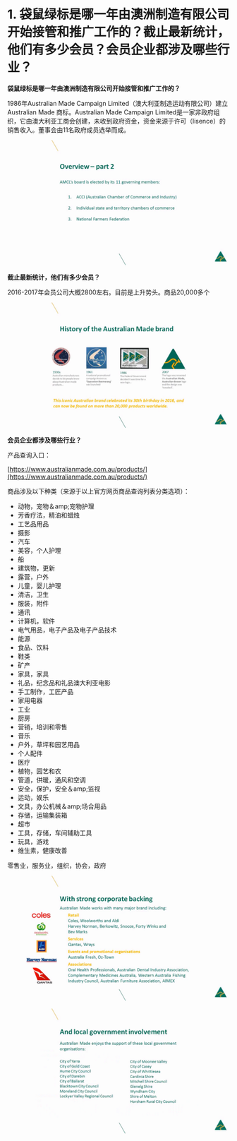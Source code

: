 # 1. 袋鼠绿标是哪一年由澳洲制造有限公司开始接管和推广工作的？截止最新统计，他们有多少会员？会员企业都涉及哪些行业？

**袋鼠绿标是哪一年由澳洲制造有限公司开始接管和推广工作的？**

1986年Australian Made Campaign Limited（澳大利亚制造运动有限公司）建立Australian Made 商标。Australian Made Campaign Limited是一家非政府组织，它由澳大利亚工商会创建，未收到政府资金，资金来源于许可（lisence）的销售收入。董事会由11名政府成员选举而成。

![alt text][logo0]

[logo0]: 澳大利亚made董事会的选举.png "Logo Title Text 2"

**截止最新统计，他们有多少会员？**

2016-2017年会员公司大概2800左右。目前是上升势头。商品20,000多个

![alt text][logo1]

[logo1]: 商品统计.png "Logo Title Text 2"

**会员企业都涉及哪些行业？**

产品查询入口：

[https://www.australianmade.com.au/products/](https://www.australianmade.com.au/products/)

商品涉及以下种类（来源于以上官方网页商品查询列表分类选项）：

- 动物，宠物＆amp;宠物护理
- 芳香疗法，精油和蜡烛
- 工艺品用品
- 摄影
- 汽车
- 美容，个人护理
- 船
- 建筑物，更新
- 露营，户外
- 儿童，婴儿护理
- 清洁，卫生
- 服装，附件
- 通讯
- 计算机，软件
- 电气用品，电子产品及电子产品技术
- 能源
- 食品、饮料
- 鞋类
- 矿产
- 家具，家具
- 礼品，纪念品和礼品澳大利亚电影
- 手工制作，工匠产品
- 家用电器
- 工业
- 厨房
- 营销，培训和零售
- 音乐
- 户外，草坪和园艺用品
- 个人配件
- 医疗
- 植物，园艺和农
- 管道，供暖，通风和空调
- 安全，保护，安全＆amp;监视
- 运动，娱乐
- 文具，办公机械＆amp;场合用品
- 存储，运输集装箱
- 超市
- 工具，存储，车间辅助工具
- 玩具，游戏
- 维生素，健康改善



零售业，服务业，组织，协会，政府

![alt text][logo2]

[logo2]: parter行业.png "Logo Title Text 2"

![alt text][logo3]

[logo3]: parter本地政府.png "Logo Title Text 2"
